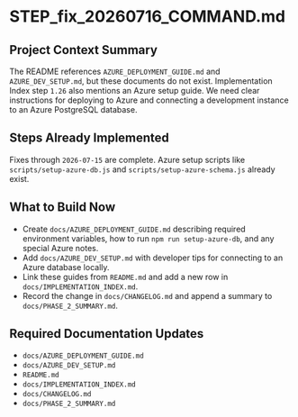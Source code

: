 # STEP_fix_20260716_COMMAND.md

## Project Context Summary
The README references `AZURE_DEPLOYMENT_GUIDE.md` and `AZURE_DEV_SETUP.md`, but these
documents do not exist. Implementation Index step `1.26` also mentions an Azure
setup guide. We need clear instructions for deploying to Azure and connecting a
development instance to an Azure PostgreSQL database.

## Steps Already Implemented
Fixes through `2026-07-15` are complete. Azure setup scripts like
`scripts/setup-azure-db.js` and `scripts/setup-azure-schema.js` already exist.

## What to Build Now
- Create `docs/AZURE_DEPLOYMENT_GUIDE.md` describing required environment
  variables, how to run `npm run setup-azure-db`, and any special Azure notes.
- Add `docs/AZURE_DEV_SETUP.md` with developer tips for connecting to an Azure
  database locally.
- Link these guides from `README.md` and add a new row in
  `docs/IMPLEMENTATION_INDEX.md`.
- Record the change in `docs/CHANGELOG.md` and append a summary to
  `docs/PHASE_2_SUMMARY.md`.

## Required Documentation Updates
- `docs/AZURE_DEPLOYMENT_GUIDE.md`
- `docs/AZURE_DEV_SETUP.md`
- `README.md`
- `docs/IMPLEMENTATION_INDEX.md`
- `docs/CHANGELOG.md`
- `docs/PHASE_2_SUMMARY.md`
